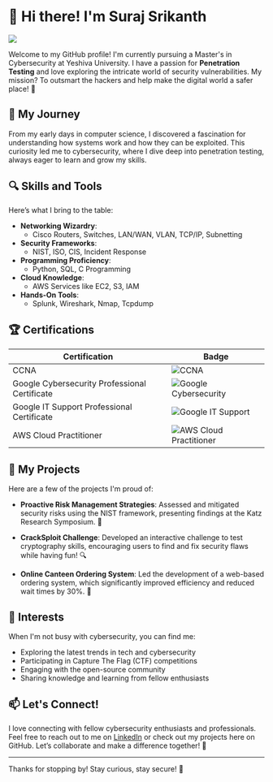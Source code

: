 # 👋 Hi there! I'm Suraj Srikanth

<a href="https://www.linkedin.com/in/suraj509/"><img src="https://img.shields.io/badge/-LinkedIn-0072b1?&style=for-the-badge&logo=linkedin&logoColor=white" /></a>

Welcome to my GitHub profile! I'm currently pursuing a Master's in Cybersecurity at Yeshiva University. I have a passion for **Penetration Testing** and love exploring the intricate world of security vulnerabilities. My mission? To outsmart the hackers and help make the digital world a safer place! 🚀

## 🧩 My Journey
From my early days in computer science, I discovered a fascination for understanding how systems work and how they can be exploited. This curiosity led me to cybersecurity, where I dive deep into penetration testing, always eager to learn and grow my skills.

## 🔍 Skills and Tools
Here’s what I bring to the table:

- **Networking Wizardry**: 
  - Cisco Routers, Switches, LAN/WAN, VLAN, TCP/IP, Subnetting
- **Security Frameworks**: 
  - NIST, ISO, CIS, Incident Response
- **Programming Proficiency**: 
  - Python, SQL, C Programming
- **Cloud Knowledge**: 
  - AWS Services like EC2, S3, IAM
- **Hands-On Tools**: 
  - Splunk, Wireshark, Nmap, Tcpdump

## 🏆 Certifications
| Certification                                     | Badge                                                                                          |
|--------------------------------------------------|------------------------------------------------------------------------------------------------|
| CCNA                                             | ![CCNA](https://img.shields.io/badge/-CCNA-1572B6?&style=for-the-badge&logo=Cisco&logoColor=white)    |
| Google Cybersecurity Professional Certificate     | ![Google Cybersecurity](https://img.shields.io/badge/-Google_Cybersecurity_Professional_Certificate-4285F4?&style=for-the-badge&logo=Google&logoColor=white) |
| Google IT Support Professional Certificate        | ![Google IT Support](https://img.shields.io/badge/-Google_IT_Support_Professional_Certificate-4285F4?&style=for-the-badge&logo=Google&logoColor=white) |
| AWS Cloud Practitioner                            | ![AWS Cloud Practitioner](https://img.shields.io/badge/-AWS_Cloud_Practitioner-FF9900?&style=for-the-badge&logo=Amazon&logoColor=white)         |

## 🚀 My Projects
Here are a few of the projects I'm proud of:

- **Proactive Risk Management Strategies**: Assessed and mitigated security risks using the NIST framework, presenting findings at the Katz Research Symposium. 🎤
  
- **CrackSploit Challenge**: Developed an interactive challenge to test cryptography skills, encouraging users to find and fix security flaws while having fun! 🔍

- **Online Canteen Ordering System**: Led the development of a web-based ordering system, which significantly improved efficiency and reduced wait times by 30%. 🍔

## 🌟 Interests
When I'm not busy with cybersecurity, you can find me:
- Exploring the latest trends in tech and cybersecurity
- Participating in Capture The Flag (CTF) competitions
- Engaging with the open-source community
- Sharing knowledge and learning from fellow enthusiasts

## 📫 Let's Connect!
I love connecting with fellow cybersecurity enthusiasts and professionals. Feel free to reach out to me on [LinkedIn](https://www.linkedin.com/in/suraj509/) or check out my projects here on GitHub. Let’s collaborate and make a difference together! 🤝

---

Thanks for stopping by! Stay curious, stay secure! 🔐
